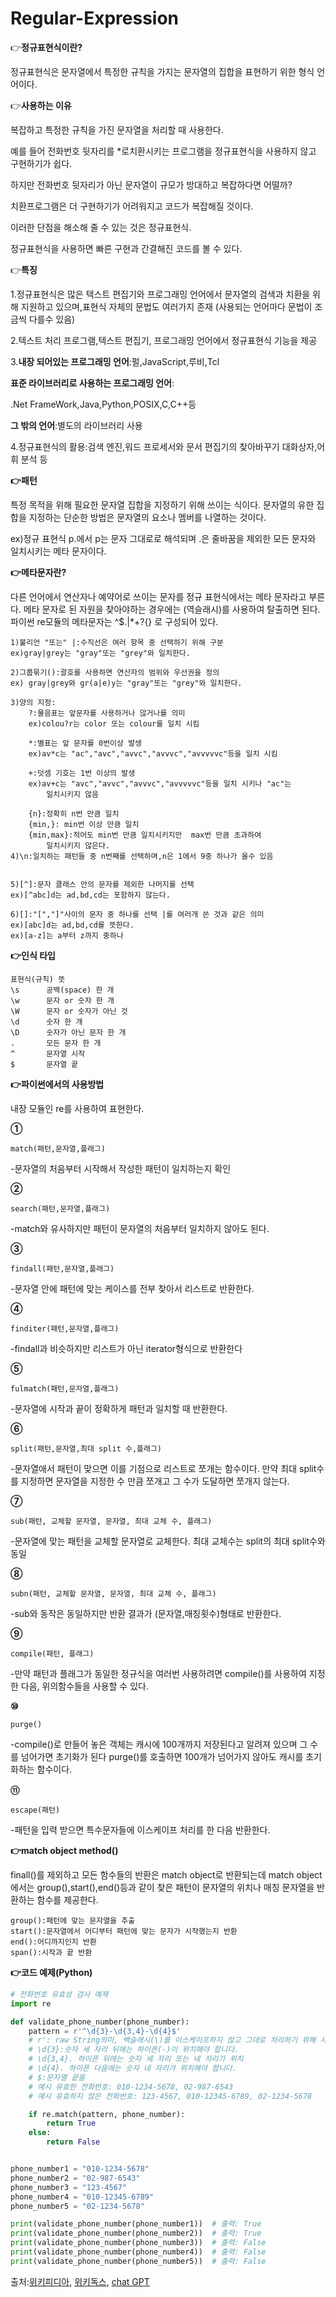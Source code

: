 # Regular-Expression

👉**정규표현식이란?**

정규표현식은 문자열에서 특정한 규칙을 가지는 문자열의 집합을 표현하기 위한 형식 언어이다.

👉**사용하는 이유**

복잡하고 특정한 규칙을 가진 문자열을 처리할 때 사용한다.

예를 들어 전화번호 뒷자리를 \*로치환시키는 프로그램을 정규표현식을 사용하지 않고 구현하기가 쉽다. 

하지만 전화번호 뒷자리가 아닌 문자열이 규모가 방대하고 복잡하다면 어떨까?  

치환프로그램은 더 구현하기가 어려워지고 코드가 복잡해질 것이다.

이러한 단점을 해소해 줄 수 있는 것은 정규표현식.

정규표현식을 사용하면 빠른 구현과 간결해진 코드를 볼 수 있다.

👉**특징**

1.정규표현식은 많은 텍스트 편집기와 프로그래밍 언어에서 문자열의 검색과 치환을 위해 지원하고 있으며,표현식 자체의 문법도 여러가지 존재
		(사용되는 언어마다 문법이 조금씩 다를수 있음)

2.텍스트 처리 프로그램,텍스트 편집기, 프로그래밍 언어에서 정규표현식 기능을 제공

3.**내장 되어있는 프로그래밍 언어**:펄,JavaScript,루비,Tcl

**표준 라이브러리로 사용하는 프로그래밍 언어**:

.Net FrameWork,Java,Python,POSIX,C,C++등

**그 밖의 언어**:별도의 라이브러리 사용

4.정규표현식의 활용:검색 엔진,워드 프로세서와 문서 편집기의 찾아바꾸기 대화상자,어휘 분석 등

**👉패턴**
	
특정 목적을 위해 필요한 문자열 집합을 지정하기 위해 쓰이는 식이다.
문자열의 유한 집합을 지정하는 단순한 방법은 문자열의 요소나 멤버를 나열하는 것이다.
 
ex)정규 표현식 p.에서 p는 문자 그대로로 해석되며 .은 줄바꿈을 제외한 모든 문자와 일치시키는 메타 문자이다.

**👉메타문자란?**


다른 언어에서 연산자나 예약어로 쓰이는 문자를 정규 표현식에서는 메타 문자라고 부른다. 	메타 문자로 된 자원을 찾아야하는 경우에는 \(역슬래시)를 사용하여 탈출하면 된다.
파이썬 re모듈의 메타문자는 \^$.|[]()*+?{} 로 구성되어 있다.

	1)불리언 "또는" |:수직선은 여러 항목 중 선택하기 위해 구분
	ex)gray|grey는 "gray"또는 "grey"와 일치한다.
	
	2)그룹묶기():괄호를 사용하면 연산자의 범위와 우선권을 정의
	ex) gray|grey와 gr(a|e)y는 "gray"또는 "grey"와 일치한다.

	3)양의 지정:
		?:물음표는 앞문자를 사용하거나 않거나를 의미
		ex)colou?r는 color 또는 colour를 일치 시킴

		*:별표는 앞 문자를 0번이상 발생
		ex)av*c는 "ac","avc","avvc","avvvc","avvvvvc"등을 일치 시킴

		+:덧셈 기호는 1번 이상의 발생
		ex)av+c는 "avc","avvc","avvvc","avvvvvc"등을 일치 시키나 "ac"는
			일치시키지 않음
		
		{n}:정확히 n번 만큼 일치
		{min,}: min번 이상 만큼 일치
		{min,max}:적어도 min번 만큼 일치시키지만  max번 만큼 초과하여 
			일치시키지 않은다.
	4)\n:일치하는 패턴들 중 n번째를 선택하며,n은 1에서 9중 하나가 올수 있음

	
	5)[^]:문자 클래스 안의 문자를 제외한 나머지를 선택
	ex)[^abc]d는 ad,bd,cd는 포함하지 않는다.

	6)[]:"[","]"사이의 문자 중 하나를 선택 |를 여러개 쓴 것과 같은 의미
	ex)[abc]d는 ad,bd,cd를 뜻한다.
	ex)[a-z]는 a부터 z까지 중하나

	
**👉인식 타입**

	표현식(규칙)	뜻
	\s		공백(space) 한 개
	\w		문자 or 숫자 한 개
	\W		문자 or 숫자가 아닌 것
	\d		숫자 한 개
	\D		숫자가 아닌 문자 한 개
	.		모든 문자 한 개
	^		문자열 시작
	$		문자열 끝

**👉파이썬에서의 사용방법**

내장 모듈인 re를 사용하여 표현한다.

**①**

	match(패턴,문자열,플래그)

-문자열의 처음부터 시작해서 작성한 패턴이 일치하는지 확인

**②**

	search(패턴,문자열,플래그)

-match와 유사하지만 패턴이 문자열의 처음부터 일치하지 않아도 된다.

**③**

	findall(패턴,문자열,플래그)

-문자열 안에 패턴에 맞는 케이스를 전부 찾아서 리스트로 반환한다.

**④**

	finditer(패턴,문자열,플래그)

-findall과 비슷하지만 리스트가 아닌 iterator형식으로 반환한다

**⑤**

	fulmatch(패턴,문자열,플래그)

-문자열에 시작과 끝이 정확하게 패턴과 일치할 때 반환한다.

**⑥**

	split(패턴,문자열,최대 split 수,플래그)

-문자열애서 패턴이 맞으면 이를 기점으로 리스트로 쪼개는 함수이다. 만약 최대 split수를 지정하면 문자열을 지정한 수 만큼 쪼개고 그 수가 도달하면 쪼개지 않는다.

**⑦**

	sub(패턴, 교체할 문자열, 문자열, 최대 교체 수, 플래그)

-문자열에 맞는 패턴을 교체할 문자열로 교체한다.
최대 교체수는 split의 최대 split수와 동일

**⑧**

	subn(패턴, 교체할 문자열, 문자열, 최대 교체 수, 플래그)

-sub와 동작은 동일하지만 반환  결과가 (문자열,매칭횟수)형태로 반환한다.

**⑨**

	compile(패턴, 플래그)

-만약 패턴과 플래그가 동일한 정규식을 여러번 사용하려면 compile()를 사용하여 지정한 다음, 위의함수들을 사용할 수 있다.

**⑩**

	purge()

-compile()로 만들어 놓은 객체는 캐시에 100개까지 저장된다고 알려져 있으며 그 수를 넘어가면 초기화가 된다
purge()를 호출하면 100개가 넘어가지 않아도 캐시를 초기화하는 함수이다.

**⑪**

	escape(패턴)

-패턴을 입력 받으면 특수문자들에 이스케이프 처리를 한 다음 반환한다.

**👉match object method()**

finall()를 제외하고 모든 함수들의 반환은 match object로 반환되는데 match object 에서는 group(),start(),end()등과 같이 찾은 패턴이 문자열의 위치나 매칭 문자열을 반환하는 함수를 제공한다.


	group():패턴에 맞는 문자열을 추출
	start():문자열에서 어디부터 패턴에 맞는 문자가 시작했는지 반환
	end():어디까지인지 반환
	span():시작과 끝 반환
	
**👉코드 예제(Python)**
```python
# 전화번호 유효성 검사 예제 
import re

def validate_phone_number(phone_number):
    pattern = r'^\d{3}-\d{3,4}-\d{4}$'
    # r': raw String의미, 백슬래시(\)를 이스케이프하지 않고 그대로 처리하기 위해 사용됩니다.
    # \d{3}:숫자 세 자리 뒤에는 하이픈(-)이 위치해야 합니다.
    # \d{3,4}. 하이픈 뒤에는 숫자 세 자리 또는 네 자리가 위치
    # \d{4}. 하이픈 다음에는 숫자 네 자리가 위치해야 합니다.
    # $:문자열 끝을 
    # 예시 유효한 전화번호: 010-1234-5678, 02-987-6543
    # 예시 유효하지 않은 전화번호: 123-4567, 010-12345-6789, 02-1234-5678

    if re.match(pattern, phone_number):
        return True
    else:
        return False


phone_number1 = "010-1234-5678"
phone_number2 = "02-987-6543"
phone_number3 = "123-4567"
phone_number4 = "010-12345-6789"
phone_number5 = "02-1234-5678"

print(validate_phone_number(phone_number1))  # 출력: True
print(validate_phone_number(phone_number2))  # 출력: True
print(validate_phone_number(phone_number3))  # 출력: False
print(validate_phone_number(phone_number4))  # 출력: False
print(validate_phone_number(phone_number5))  # 출력: False


```

출처:[위키피디아](https://ko.wikipedia.org/wiki/%EC%A0%95%EA%B7%9C_%ED%91%9C%ED%98%84%EC%8B%9D),
[위키독스](https://wikidocs.net/4308),
[chat GPT](https://chat.openai.com/)
